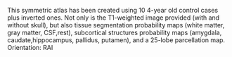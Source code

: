 This symmetric atlas has been created using 10 4-year old control cases plus inverted ones. 
Not only is the T1-weighted image provided (with and without skull), but also tissue segmentation probability maps (white matter, gray matter, CSF,rest), subcortical structures probability maps (amygdala, caudate,hippocampus, pallidus, putamen), and a 25-lobe parcellation map.
Orientation: RAI
